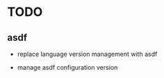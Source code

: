 # TODO

## asdf

- replace language version management with asdf

- manage asdf configuration version
